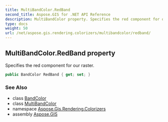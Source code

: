 ```yaml
---
title: MultiBandColor.RedBand
second_title: Aspose.GIS for .NET API Reference
description: MultiBandColor property. Specifies the red component for our raster.
type: docs
weight: 50
url: /net/aspose.gis.rendering.colorizers/multibandcolor/redband/
---
```

## MultiBandColor.RedBand property

Specifies the red component for our raster.

```csharp
public BandColor RedBand { get; set; }
```

### See Also

* class [BandColor](../../bandcolor/)
* class [MultiBandColor](../)
* namespace [Aspose.Gis.Rendering.Colorizers](../../multibandcolor/)
* assembly [Aspose.GIS](../../../)


